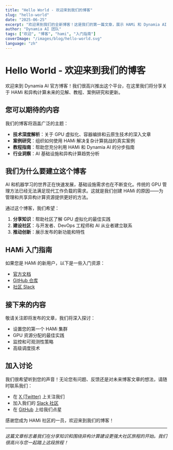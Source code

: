 ```yaml
---
title: "Hello World - 欢迎来到我们的博客"
slug: "hello-world"
date: "2025-06-25"
excerpt: "欢迎来到我们的全新博客！这是我们的第一篇文章，展示 HAMi 和 Dynamia AI 的强大功能。"
author: "Dynamia AI 团队"
tags: ["欢迎", "博客", "hami", "入门指南"]
coverImage: "/images/blog/hello-world.svg"
language: "zh"
---
```


# Hello World - 欢迎来到我们的博客

欢迎来到 Dynamia AI 官方博客！我们很高兴推出这个平台，在这里我们将分享关于 HAMi 和异构计算未来的见解、教程、案例研究和更新。

## 您可以期待的内容

我们的博客将涵盖广泛的主题：

- **技术深度解析**：关于 GPU 虚拟化、容器编排和云原生技术的深入文章
- **案例研究**：组织如何使用 HAMi 解决复杂计算挑战的真实案例
- **教程指南**：帮助您充分利用 HAMi 和 Dynamia AI 的分步指南
- **行业洞察**：AI 基础设施和异构计算趋势分析

## 我们为什么要建立这个博客

AI 和机器学习的世界正在快速发展，基础设施需求也在不断变化。传统的 GPU 管理方法已经无法满足现代工作负载的需求。这就是我们创建 HAMi 的原因——为管理和共享异构计算资源提供更好的方法。

通过这个博客，我们希望：

1. **分享知识**：帮助社区了解 GPU 虚拟化的最佳实践
2. **建设社区**：与开发者、DevOps 工程师和 AI 从业者建立联系
3. **推动创新**：展示发布的新功能和特性

## HAMi 入门指南

如果您是 HAMi 的新用户，以下是一些入门资源：

- [官方文档](https://project-hami.io/docs/)
- [GitHub 仓库](https://github.com/Project-HAMi/HAMi)
- [社区 Slack](https://cloud-native.slack.com/archives/C07T10BU4R2)

## 接下来的内容

敬请关注即将发布的文章，我们将深入探讨：

- 设置您的第一个 HAMi 集群
- GPU 资源分配的最佳实践
- 监控和可观测性策略
- 高级调度技术

## 加入讨论

我们很希望听到您的声音！无论您有问题、反馈还是对未来博客文章的想法，请随时联系我们：

- 在 [X (Twitter)](https://twitter.com/projecthami) 上关注我们
- 加入我们的 [Slack 社区](https://cloud-native.slack.com/archives/C07T10BU4R2)
- 在 [GitHub](https://github.com/Project-HAMi/HAMi) 上给我们点星

感谢您成为 HAMi 社区的一员，欢迎来到我们的博客！

---

*这篇文章标志着我们在分享知识和围绕异构计算建设更强大社区旅程的开始。我们很高兴与您一起踏上这段旅程！* 
